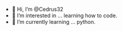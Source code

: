 - 👋 Hi, I’m @Cedrus32
- 👀 I’m interested in ... learning how to code.
- 🌱 I’m currently learning ... python.
<!---
- 💞️ I’m looking to collaborate on ...
- 📫 How to reach me ...

Cedrus32/Cedrus32 is a ✨ special ✨ repository because its `README.md` (this file) appears on your GitHub profile.
You can click the Preview link to take a look at your changes.
--->
